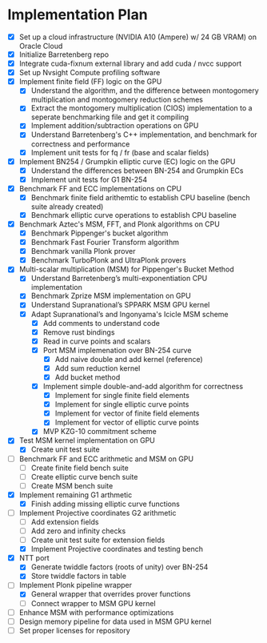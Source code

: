 # Implementation Plan
- [x] Set up a cloud infrastructure (NVIDIA A10 (Ampere) w/ 24 GB VRAM) on Oracle Cloud
- [x] Initialize Barretenberg repo
- [x] Integrate cuda-fixnum external library and add cuda / nvcc support
- [x] Set up Nvsight Compute profiling software
- [x] Implement finite field (FF) logic on the GPU
    - [x] Understand the algorithm, and the difference between montogomery multiplication and montogomery reduction schemes
    - [x] Extract the montogomery multiplication (CIOS) implementation to a seperate benchmarking file and get it compiling
    - [x] Implement addition/subtraction operations on GPU
    - [x] Understand Barretenberg's C++ implementation, and benchmark for correctness and performance
    - [x] Implement unit tests for fq / fr (base and scalar fields)
- [x] Implement BN254 / Grumpkin elliptic curve (EC) logic on the GPU   
    - [x] Understand the differences between BN-254 and Grumpkin ECs
    - [x] Implement unit tests for G1 BN-254
- [x] Benchmark FF and ECC implementations on CPU
    - [x] Benchmark finite field arithemtic to establish CPU baseline (bench suite already created)
    - [x] Benchmark elliptic curve operations to establish CPU baseline
- [x] Benchmark Aztec's MSM, FFT, and Plonk algorithms on CPU
    - [x] Benchmark Pippenger's bucket algorithm
    - [x] Benchmark Fast Fourier Transform algorithm
    - [x] Benchmark vanilla Plonk prover
    - [x] Benchmark TurboPlonk and UltraPlonk provers
- [x] Multi-scalar multiplication (MSM) for Pippenger's Bucket Method
    - [x] Understand Barretenberg’s multi-exponentiation CPU implementation 
    - [x] Benchmark Zprize MSM implementation on GPU 
    - [x] Understand Supranational’s SPPARK MSM GPU kernel
    - [x] Adapt Supranational’s and Ingonyama's Icicle MSM scheme
        - [x] Add comments to understand code
        - [x] Remove rust bindings
        - [x] Read in curve points and scalars
        - [x] Port MSM implemenation over BN-254 curve
            - [x] Add naive double and add kernel (reference)
            - [x] Add sum reduction kernel 
            - [x] Add bucket method
        - [x] Implement simple double-and-add algorithm for correctness
            - [x] Implement for single finite field elements
            - [x] Implement for single elliptic curve points
            - [x] Implement for vector of finite field elements
            - [x] Implement for vector of elliptic curve points
        - [x] MVP KZG-10 commitment scheme 
- [x] Test MSM kernel implementation on GPU
    - [x] Create unit test suite
- [ ] Benchmark FF and ECC arithmetic and MSM on GPU
    - [ ] Create finite field bench suite 
    - [ ] Create elliptic curve bench suite 
    - [ ] Create MSM bench suite
- [x] Implement remaining G1 arthmetic
    - [x] Finish adding missing elliptic curve functions
- [ ] Implement Projective coordinates G2 arithmetic
    - [ ] Add extension fields
    - [ ] Add zero and infinity checks 
    - [ ] Create unit test suite for extension fields
    - [x] Implement Projective coordinates and testing bench
- [x] NTT port
    - [x] Generate twiddle factors (roots of unity) over BN-254
    - [x] Store twiddle factors in table
- [ ] Implement Plonk pipeline wrapper
    - [x] General wrapper that overrides prover functions
    - [ ] Connect wrapper to MSM GPU kernel
- [ ] Enhance MSM with performance optimizations
- [ ] Design memory pipeline for data used in MSM GPU kernel
- [ ] Set proper licenses for repository
